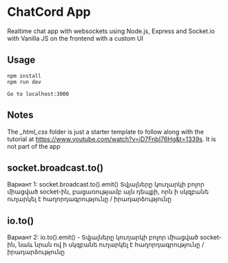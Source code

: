 # ChatCord App

Realtime chat app with websockets using Node.js, Express and Socket.io with Vanilla JS on the frontend with a custom UI

## Usage

```
npm install
npm run dev

Go to localhost:3000
```

## Notes

The _\_html_css_ folder is just a starter template to follow along with the tutorial at <https://www.youtube.com/watch?v=jD7FnbI76Hg&t=1339s>. It is not part of the app

## socket.broadcast.to()

Вариант 1: socket.broadcast.to().emit() Տվյալները կուղարկի բոլոր միացված socket-ին, բացառությամբ այն դեպքի, որն ի սկզբանե ուղարկել է հաղորդագրությունը / իրադարձությունը

## io.to()

Вариант 2: io.to().emit() - Տվյալները կուղարկի բոլոր միացված socket-ին, նաև նրան ով ի սկզբանե ուղարկել է հաղորդագրությունը / իրադարձությունը
